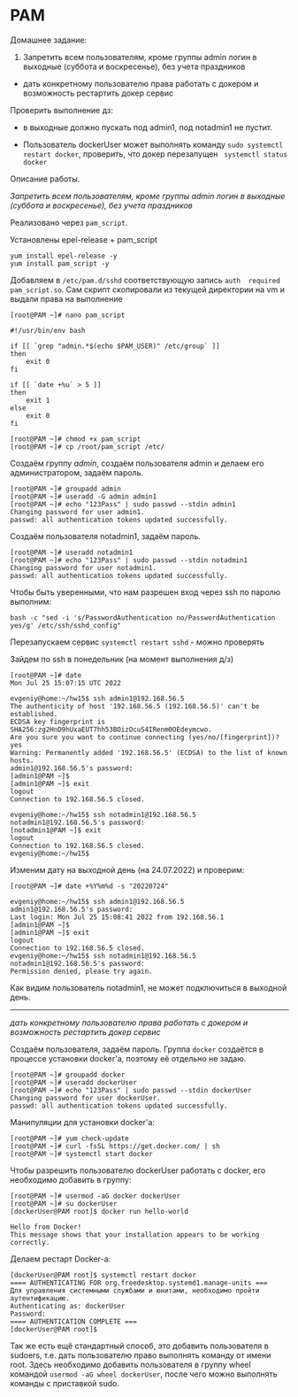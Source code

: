# PAM

Домашнее задание:

1. Запретить всем пользователям, кроме группы admin логин в выходные (суббота и воскресенье), без учета праздников
* дать конкретному пользователю права работать с докером и возможность рестартить докер сервис


Проверить выполнение дз:
- в выходные должно пускать под admin1, под notadmin1 не пустит.

- Пользователь dockerUser может выполнять команду ```sudo systemctl restart docker```, проверить, что докер перезапущен ``` systemctl status docker```



Описание работы.

*Запретить всем пользователям, кроме группы admin логин в выходные (суббота и воскресенье), без учета праздников*

Реализовано через ```pam_script```.

Установлены epel-release + pam_script
```
yum install epel-release -y
yum install pam_script -y
```
Добавляем в ```/etc/pam.d/sshd``` соответствующую запись ```auth  required  pam_script.so```.
Сам скрипт скопировали из текущей директории на vm и выдали права на выполнение
```
[root@PAM ~]# nano pam_script

#!/usr/bin/env bash

if [[ `grep "admin.*$(echo $PAM_USER)" /etc/group` ]]
then
    exit 0
fi

if [[ `date +%u` > 5 ]]
then
    exit 1
else
    exit 0
fi

[root@PAM ~]# chmod +x pam_script
[root@PAM ~]# cp /root/pam_script /etc/
```
Создаём группу *admin*, создаём пользователя admin и делаем его администратором, задаём пароль.
```
[root@PAM ~]# groupadd admin
[root@PAM ~]# useradd -G admin admin1
[root@PAM ~]# echo "123Pass" | sudo passwd --stdin admin1
Changing password for user admin1.
passwd: all authentication tokens updated successfully.
```
Создаём пользователя notadmin1, задаём пароль.
```
[root@PAM ~]# useradd notadmin1
[root@PAM ~]# echo "123Pass" | sudo passwd --stdin notadmin1
Changing password for user notadmin1.
passwd: all authentication tokens updated successfully.
```
Чтобы быть уверенными, что нам разрешен вход через ssh по паролю выполним:
```
bash -c "sed -i 's/PasswordAuthentication no/PasswordAuthentication yes/g' /etc/ssh/sshd_config"
```
Перезапускаем сервис ```systemctl restart sshd``` - можно проверять

Зайдем по ssh в понедельник (на момент выполнения д/з)
```
[root@PAM ~]# date
Mon Jul 25 15:07:15 UTC 2022

evgeniy@home:~/hw15$ ssh admin1@192.168.56.5
The authenticity of host '192.168.56.5 (192.168.56.5)' can't be established.
ECDSA key fingerprint is SHA256:zg2HnD9hUxaEUT7hh53BOizOcuS4IRenm0OEdeymcwo.
Are you sure you want to continue connecting (yes/no/[fingerprint])? yes
Warning: Permanently added '192.168.56.5' (ECDSA) to the list of known hosts.
admin1@192.168.56.5's password: 
[admin1@PAM ~]$ 
[admin1@PAM ~]$ exit
logout
Connection to 192.168.56.5 closed.

evgeniy@home:~/hw15$ ssh notadmin1@192.168.56.5
notadmin1@192.168.56.5's password: 
[notadmin1@PAM ~]$ exit
logout
Connection to 192.168.56.5 closed.
evgeniy@home:~/hw15$ 
```
Изменим дату на выходной день (на 24.07.2022) и проверим:
```
[root@PAM ~]# date +%Y%m%d -s "20220724"

evgeniy@home:~/hw15$ ssh admin1@192.168.56.5
admin1@192.168.56.5's password: 
Last login: Mon Jul 25 15:08:41 2022 from 192.168.56.1
[admin1@PAM ~]$ 
[admin1@PAM ~]$ exit
logout
Connection to 192.168.56.5 closed.
evgeniy@home:~/hw15$ ssh notadmin1@192.168.56.5
notadmin1@192.168.56.5's password: 
Permission denied, please try again.
```
Как видим пользователь notadmin1, не может подключиться в выходной день.
____________________________________
*дать конкретному пользователю права работать с докером и возможность рестартить докер сервис*

Создаём пользователя, задаём пароль. Группа ```docker``` создаётся в процессе установки docker'а, поэтому её отдельно не задаю.
```
[root@PAM ~]# groupadd docker
[root@PAM ~]# useradd dockerUser
[root@PAM ~]# echo "123Pass" | sudo passwd --stdin dockerUser
Changing password for user dockerUser.
passwd: all authentication tokens updated successfully.
```
Манипуляции для установки docker'а:
```
[root@PAM ~]# yum check-update
[root@PAM ~]# curl -fsSL https://get.docker.com/ | sh
[root@PAM ~]# systemctl start docker
```
Чтобы разрешить пользователю dockerUser работать с docker, его необходимо добавить в группу:
```
[root@PAM ~]# usermod -aG docker dockerUser
[root@PAM ~]# su dockerUser
[dockerUser@PAM root]$ docker run hello-world

Hello from Docker!
This message shows that your installation appears to be working correctly.
```
Делаем рестарт Docker-a:
```
[dockerUser@PAM root]$ systemctl restart docker
==== AUTHENTICATING FOR org.freedesktop.systemd1.manage-units ===
Для управления системными службами и юнитами, необходимо пройти аутентификацию.
Authenticating as: dockerUser
Password: 
==== AUTHENTICATION COMPLETE ===
[dockerUser@PAM root]$ 
```
Так же есть ещё стандартный способ, это добавить пользователя в sudoers, т.е. дать пользователю право выполнять команду от имени root. Здесь необходимо добавить пользователя в группу wheel командой ```usermod -aG wheel dockerUser```, после чего можно выполнять команды с приставкой sudo.




